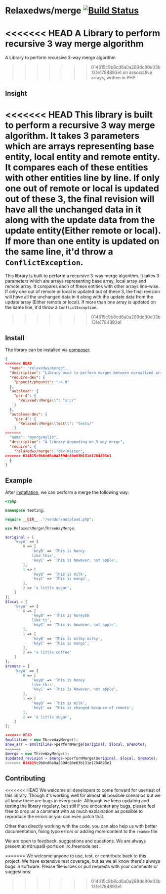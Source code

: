 # Relaxedws/merge [![Build Status](https://travis-ci.org/relaxedws/merge.svg?branch=master)](https://travis-ci.org/relaxedws/merge)

<<<<<<< HEAD
A Library to perform recursive 3 way merge algorithm
=======
A Library to perform recursive 3-way merge algorithm
>>>>>>> 014615c9b8cd6a0a289dc80e03b131e1784893e1
on associative arrays, written in PHP.

## Insight

<<<<<<< HEAD
This library is built to perform a recursive 3 way merge algorithm. It takes 3 parameters which are arrays representing base entity, local entity and remote entity. It compares each of these entities with other entities line by line. 
If only one out of remote or local is updated out of these 3, the final revision will have all the unchanged data in it along with the update data from the update entity(Either remote or local). If more than one entity is updated on the same line, it'd throw a `ConflictException`.
=======
This library is built to perform a recursive 3-way merge algorithm. It takes 3 parameters which are arrays representing base array, local array and remote array. It compares each of these entities with other arrays line-wise.
If only one out of remote or local is updated out of these 3, the final revision will have all the unchanged data in it along with the update data from the update array (Either remote or local). If more than one array is updated on the same line, it'd throw a `ConflictException`.
>>>>>>> 014615c9b8cd6a0a289dc80e03b131e1784893e1


## Install

The library can be installed via [composer](http://getcomposer.org).

````JSON
{
<<<<<<< HEAD
  "name": "relaxedws/merge",
  "description": "Library used to perform merges between normalized array structures.",
  "require-dev": {
    "phpunit/phpunit": "~4.0"
  },
  "autoload": {
    "psr-4": {
      "Relaxed\\Merge\\": "src/"
    }
  },
  "autoload-dev": {
    "psr-4": {
      "Relaxed\\Merge\\Test\\": "tests/"
    }
=======
  "name": "myorg/mylib",
  "description": "A library depending on 3-way merge",
  "require": {
    "relaxedws/merge": "dev-master",
>>>>>>> 014615c9b8cd6a0a289dc80e03b131e1784893e1
  }
}
````

## Example

After [installation](#install), we can perform a merge the following way:

````php
<?php

namespace testing;

require __DIR__ ."/vendor/autoload.php";

use Relaxed\Merge\ThreeWayMerge;

$original = [
    'keyA' => [
        0 => [
            'keyB' => 'This is honey
            like this',
            'keyC' => 'This is however, not apple',
        ],
        1 => [
            'keyB' => 'This is milk',
            'keyC' => 'This is mango',
        ],
        2 => 'a little sugar',
    ]
];
$local = [
    'keyA' => [
        0 => [
            'keyB' => 'This is honeybb
            like ti',
            'keyC' => 'This is however, not apple',
        ],
        1 => [
            'keyB' => 'This is milky milky',
            'keyC' => 'This is mango',
        ],
        2 => 'a little coffee'
    ]
];
$remote = [
    'keyA' => [
        0 => [
            'keyB' => 'This is honey
            like this',
            'keyC' => 'This is however, not apple',
        ],
        1 => [
            'keyB' => 'This is milk',
            'keyC' => 'This is changed because of remote',
        ],
        2 => 'a little sugar',
    ]
];

<<<<<<< HEAD
$multiline = new ThreeWayMerge();
$new_arr = $multiline->performMerge($original, $local, $remote);
=======
$merge = new ThreeWayMerge();
$updated_revision = $merge->performMerge($original, $local, $remote);
>>>>>>> 014615c9b8cd6a0a289dc80e03b131e1784893e1
````

## Contributing

<<<<<<< HEAD
We welcome all developers to come forward for use/test of this library.
Though it's working well for almost all possible scenarios but we all know there are bugs
in every code. Although we keep updating and testing the library regulary, but still if
you encounter any bugs, please feel free to drop us a comment with as much explaination as 
possible to reproduce the errors or you can even patch that.

Other than directly working with the code, you can also help us with better documentation, fixing typo errors
or adding more content to the `readme` file.

We are open to feedback, suggestions and questions.
We are always present at #drupal8-ports on irc.freenode.net .

=======
We welcome anyone to use, test, or contribute back to this project.
We have extensive test coverage, but as we all know there's always bugs in software.
Please file issues or pull requests with your comments or suggestions.
>>>>>>> 014615c9b8cd6a0a289dc80e03b131e1784893e1
